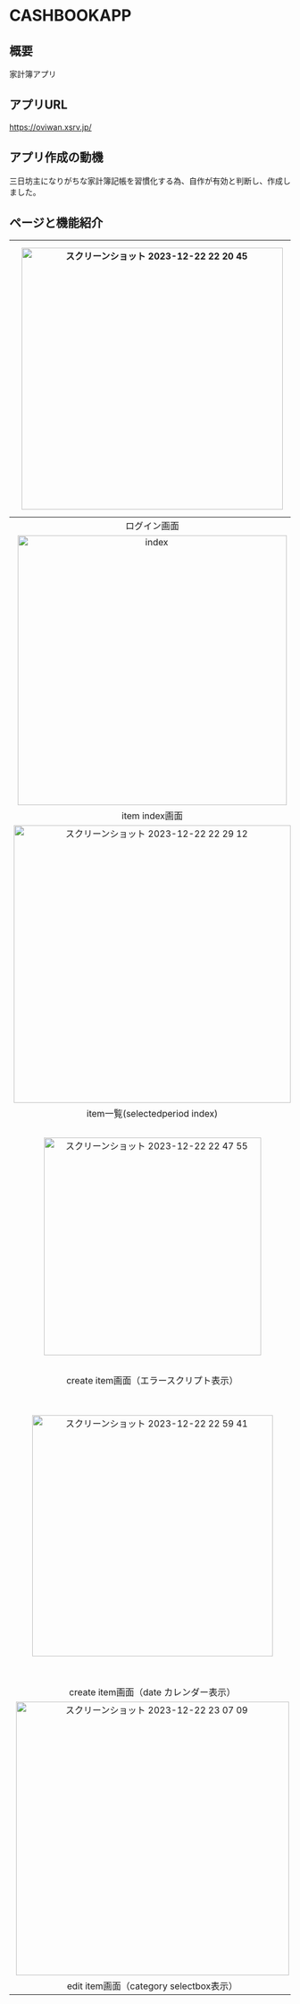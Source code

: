 # CASHBOOKAPP 

## 概要
家計簿アプリ

## アプリURL
https://oviwan.xsrv.jp/

## アプリ作成の動機
三日坊主になりがちな家計簿記帳を習慣化する為、自作が有効と判断し、作成しました。

## ページと機能紹介

|<img width="468" alt="スクリーンショット 2023-12-22 22 20 45" src="https://github.com/yuzokanda/cashbookapp/assets/112781298/fa580399-d14a-4be1-8a82-c82083cf69ea">| <img width="486" alt="スクリーンショット 2023-12-22 22 25 48" src="https://github.com/yuzokanda/cashbookapp/assets/112781298/f4243b34-7732-44ea-b469-68bee7cd86b5"> |
| :----: | :----: |
|ログイン画面| 登録画面 |
| <img width="482" alt="index" src="https://github.com/yuzokanda/cashbookapp/assets/112781298/ba05b67d-ac8b-4f6d-8d49-9e963c83283d"> |<img width="437" alt="スクリーンショット 2023-12-22 22 31 33" src="https://github.com/yuzokanda/cashbookapp/assets/112781298/228adc5d-61fb-417c-8c51-da96015a96c6"> |
| item index画面 | item index画面（category selectbox表示） |
| <img width="496" alt="スクリーンショット 2023-12-22 22 29 12" src="https://github.com/yuzokanda/cashbookapp/assets/112781298/8cf854d1-9893-4dff-99ea-ebfca1fb68a9"> |<img width="437" alt="スクリーンショット 2023-12-22 22 43 46" src="https://github.com/yuzokanda/cashbookapp/assets/112781298/6a06f875-32fe-4baa-af1d-aa671f1e8e94">|
| item一覧(selectedperiod index) |create item画面|
|<img width="389" alt="スクリーンショット 2023-12-22 22 47 55" src="https://github.com/yuzokanda/cashbookapp/assets/112781298/266b30ee-baa0-4a14-ad45-50b61ad89fd8">|<img width="441" alt="スクリーンショット 2023-12-22 22 53 23" src="https://github.com/yuzokanda/cashbookapp/assets/112781298/f666a7bd-b3e0-4dae-9348-9d77d1b9b7d5">|
|create item画面（エラースクリプト表示）|create item画面（category selectbox表示）|
|<img width="431" alt="スクリーンショット 2023-12-22 22 59 41" src="https://github.com/yuzokanda/cashbookapp/assets/112781298/2b21a98c-1159-4104-b3a1-4afff2545ab8">|<img width="521" alt="スクリーンショット 2023-12-22 23 03 18" src="https://github.com/yuzokanda/cashbookapp/assets/112781298/5d90d9b0-e094-451d-bfb6-936e18cafed7">|
|create item画面（date カレンダー表示）|edit item画面|
|<img width="489" alt="スクリーンショット 2023-12-22 23 07 09" src="https://github.com/yuzokanda/cashbookapp/assets/112781298/e5acb7d9-8cb2-4d9c-9986-9d265deb4a50">| <img width="479" alt="スクリーンショット 2023-12-22 23 07 22" src="https://github.com/yuzokanda/cashbookapp/assets/112781298/37ff1da8-b27c-474e-9fc7-8c47319ba39e">|
|edit item画面（category selectbox表示）|edit item画面（date カレンダー表示）|





